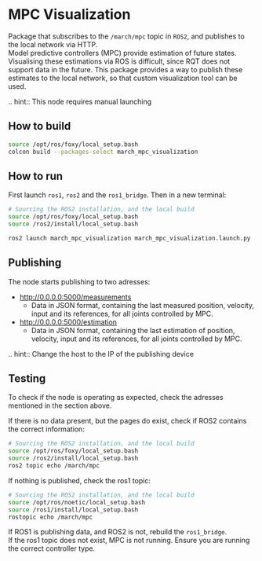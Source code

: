 # MPC Visualization
Package that subscribes to the `/march/mpc` topic in `ROS2`, and publishes to the local network via HTTP.  
Model predictive controllers (MPC) provide estimation of future states. Visualising these estimations via ROS is difficult,
since RQT does not support data in the future. This package provides a way to publish these estimates to the local network,
so that custom visualization tool can be used.

.. hint:: This node requires manual launching
  
## How to build
```bash
source /opt/ros/foxy/local_setup.bash
colcon build --packages-select march_mpc_visualization
```  

## How to run
First launch `ros1`, `ros2` and the `ros1_bridge`. Then in a new terminal:
```bash
# Sourcing the ROS2 installation, and the local build
source /opt/ros/foxy/local_setup.bash
source /ros2/install/local_setup.bash

ros2 launch march_mpc_visualization march_mpc_visualization.launch.py
```

## Publishing
The node starts publishing to two adresses:  

- http://0.0.0.0:5000/measurements  
  - Data in JSON format, containing the last measured position, velocity, input and its references, for all joints controlled by MPC.  
- http://0.0.0.0:5000/estimation 
  - Data in JSON format, containing the last estimation of position, velocity, input and its references, for all joints controlled by MPC.  

.. hint:: Change the host to the IP of the publishing device

## Testing
To check if the node is operating as expected, check the adresses mentioned in the section above.

If there is no data present, but the pages do exist, check if ROS2 contains the correct information:

```bash
# Sourcing the ROS2 installation, and the local build
source /opt/ros/foxy/local_setup.bash
source /ros2/install/local_setup.bash
ros2 topic echo /march/mpc
```  
If nothing is published, check the ros1 topic:
```bash
# Sourcing the ROS2 installation, and the local build
source /opt/ros/noetic/local_setup.bash
source /ros1/install/local_setup.bash
rostopic echo /march/mpc
```  
If ROS1 is publishing data, and ROS2 is not, rebuild the `ros1_bridge`.  
If the ros1 topic does not exist, MPC is not running. Ensure you are running the correct controller type.
